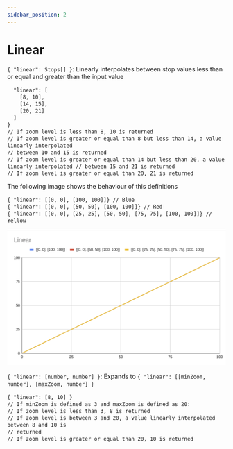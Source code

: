 ```yaml
---
sidebar_position: 2
---
```


# Linear

`{ "linear": Stops[] }`: Linearly interpolates between stop values less than or equal and greater than the input value

```{
  "linear": [
    [8, 10],
    [14, 15],
    [20, 21]
  ]
}
// If zoom level is less than 8, 10 is returned
// If zoom level is greater or equal than 8 but less than 14, a value linearly interpolated
// between 10 and 15 is returned
// If zoom level is greater or equal than 14 but less than 20, a value linearly interpolated // between 15 and 21 is returned
// If zoom level is greater or equal than 20, 21 is returned
```

The following image shows the behaviour of this definitions

```
{ "linear": [[0, 0], [100, 100]]} // Blue
{ "linear": [[0, 0], [50, 50], [100, 100]]} // Red
{ "linear": [[0, 0], [25, 25], [50, 50], [75, 75], [100, 100]]} // Yellow
```

![Example banner](./../../../static/img/linear.png)

`{ "linear": [number, number] }`: Expands to `{ "linear": [[minZoom, number], [maxZoom, number] }`

```
{ "linear": [8, 10] }
// If minZoom is defined as 3 and maxZoom is defined as 20:
// If zoom level is less than 3, 8 is returned
// If zoom level is between 3 and 20, a value linearly interpolated between 8 and 10 is
// returned
// If zoom level is greater or equal than 20, 10 is returned
```